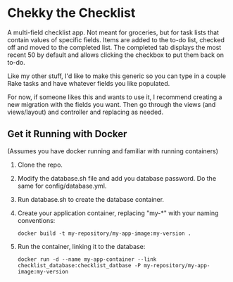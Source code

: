 # Chekky the Checklist

A multi-field checklist app.  Not meant for groceries, but for task
lists that contain values of specific fields.
Items are added to the to-do list, checked off and moved to the completed list.
The completed tab displays the most recent 50 by default and allows clicking
the checkbox to put them back on to-do.

Like my other stuff, I'd like to make this generic so you can type in a couple
Rake tasks and have whatever fields you like populated.

For now, if someone likes this and wants to use it, I recommend creating a new
migration with the fields you want.  Then go through the views (and
views/layout) and controller and replacing as needed.

## Get it Running with Docker
(Assumes you have docker running and familiar with running containers)

1.  Clone the repo.

2.  Modify the database.sh file and add you database password.  Do the same for
config/database.yml.

3.  Run database.sh to create the database container.

4.  Create your application container, replacing "my-\*" with your naming
conventions:

        docker build -t my-repository/my-app-image:my-version .

5.  Run the container, linking it to the database:

        docker run -d --name my-app-container --link
        checklist_database:checklist_datbase -P my-repository/my-app-image:my-version
